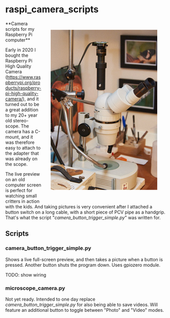 # raspi_camera_scripts
<img style="padding: 2em;" align="right" width="334" height="500" src="images/stereoscope.jpg">
**Camera scripts for my Raspberry Pi computer**


Early in 2020 I bought the Raspberry Pi High Quality Camera (https://www.raspberrypi.org/products/raspberry-pi-high-quality-camera/), and it turned out to be a great addition to my 20+ year old stereo-scope. The camera has a C-mount, and it was therefore easy to attach to the adapter that was already on the scope.

The live preview on an old computer screen is perfect for watching small critters in action with the kids. And taking pictures is very convenient after I attached a button switch on a long cable, with a short piece of PCV pipe as a handgrip. That's what the script "*camera_button_trigger_simple.py*" was written for.

## Scripts

### camera_button_trigger_simple.py

Shows a live full-screen preview, and then takes a picture when a button is pressed. Another button shuts the program down. Uses gpiozero module.



TODO: show wiring



### microscope_camera.py

Not yet ready. Intended to one day replace *camera_button_trigger_simple.py* for also being able to save videos. Will feature an additional button to toggle between "Photo" and "Video" modes.





